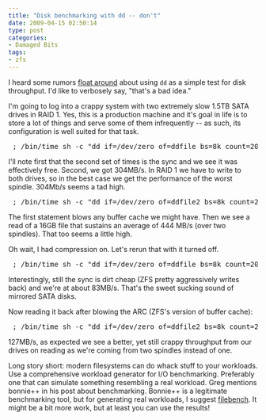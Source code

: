 ```yaml
---
title: "Disk benchmarking with dd -- don't"
date: 2009-04-15 02:50:14
type: post
categories:
- Damaged Bits
tags:
- zfs
---
```


<p>I heard some rumors <a href="https://it.toolbox.com/blogs/database-soup/testing-disk-speed-the-dd-test-31069?rss=1">float around</a> about using <code>dd</code> as a simple test for disk throughput.  I'd like to verbosely say, "that's a bad idea."</p>  <p>I'm going to log into a crappy system with two extremely slow 1.5TB SATA drives in RAID 1.  Yes, this is a production machine and it's goal in life is to store a lot of things and serve some of them infrequently -- as such, its configuration is well suited for that task.</p>  <pre> ; /bin/time sh -c "dd if=/dev/zero of=ddfile bs=8k count=2000000"; /bin/time sync 2000000+0 records in 2000000+0 records out  real       53.9 user        1.2 sys        28.4  real        0.2 user        0.0                   sys         0.0 </pre>  <p>I'll note first that the second set of times is the sync and we see it was effectively free.  Second, we got 304MB/s.  In RAID 1 we have to write to both drives, so in the best case we get the performance of the worst spindle.  304Mb/s seems a tad high.</p>  <pre> ; /bin/time sh -c "dd if=/dev/zero of=ddfile2 bs=8k count=2000000" 2000000+0 records in 2000000+0 records out  ; /bin/time dd if=ddfile of=/dev/null bs=8k 2000000+0 records in 2000000+0 records out  real       36.9 user        1.3 sys        35.5 </pre>  <p>The first statement blows any buffer cache we might have.  Then we see a read of a 16GB file that sustains an average of 444 MB/s (over two spindles).  That too seems a little high.</p>  <p>Oh wait, I had compression on.  Let's rerun that with it turned off.</p>  <pre> ; /bin/time sh -c "dd if=/dev/zero of=ddfile bs=8k count=2000000" ; /bin/time sync 2000000+0 records in 2000000+0 records out  real     3:17.9 user        1.2 sys        29.5  real        0.2 user        0.0 sys         0.0 </pre>  <p>Interestingly, still the sync is dirt cheap (ZFS pretty aggressively writes back) and we're at about 83MB/s.  That's the sweet sucking sound of mirrored SATA disks.</p>  <p>Now reading it back after blowing the ARC (ZFS's version of buffer cache):</p>  <pre> ; /bin/time sh -c "dd if=/dev/zero of=ddfile2 bs=8k count=2000000" 2000000+0 records in 2000000+0 records out  ; /bin/time dd if=ddfile of=/dev/null bs=8k 2000000+0 records in 2000000+0 records out  real     2:09.3 user        1.2 sys        13.1 </pre>  <p>127MB/s, as expected we see a better, yet still crappy throughput from our drives on reading as we're coming from two spindles instead of one.</p>  <p>Long story short: modern filesystems can do whack stuff to your workloads. Use a comprehensive workload generator for I/O benchmarking.  Preferably one that can simulate something resembling a real workload.  Greg mentions bonnie++ in his post about benchmarking.  Bonnie++ is a legitimate benchmarking tool, but for generating real workloads, I suggest <a href="https://opensolaris.org/os/community/performance/filebench/">filebench</a>.  It might be a bit more work, but at least you can use the results!</p>
